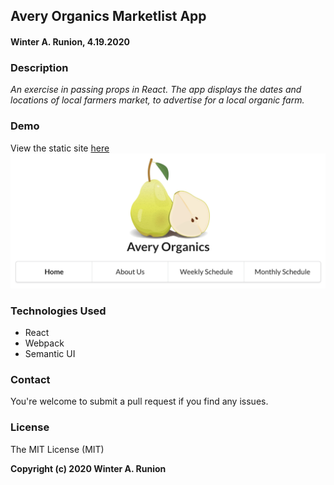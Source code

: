 ## Avery Organics Marketlist App

#### Winter A. Runion, 4.19.2020

### Description
_An exercise in passing props in React. The app displays the dates and locations of local farmers market, to advertise for a local organic farm._

### Demo
View the static site [here](https://wrunion.github.io/farmers-market-react/)
<img src="demo/avery-organics.png" width="650px" />

### Technologies Used
* React
* Webpack
* Semantic UI

### Contact
You're welcome to submit a pull request if you find any issues.

### License
The MIT License (MIT)

**Copyright (c) 2020 Winter A. Runion**

